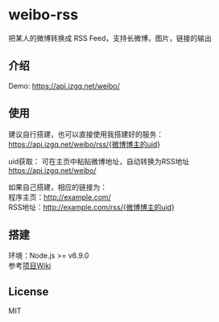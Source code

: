 # weibo-rss
把某人的微博转换成 RSS Feed，支持长微博，图片，链接的输出

## 介绍
Demo: https://api.izgq.net/weibo/

## 使用
建议自行搭建，也可以直接使用我搭建好的服务：  
https://api.izgq.net/weibo/rss/{微博博主的uid}

uid获取：
可在主页中粘贴微博地址，自动转换为RSS地址  
https://api.izgq.net/weibo/

如果自己搭建，相应的链接为：  
程序主页：http://example.com/  
RSS地址：http://example.com/rss/{微博博主的uid}  

## 搭建
环境：Node.js >= v6.9.0  
参考[项目Wiki](https://github.com/zgq354/weibo-rss/wiki)  

## License
MIT
